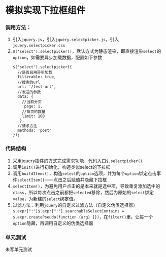 # 模拟实现下拉框组件 #
### 调用方法：
1. 引入`jquery.js`，引入`jquery.selectpicker.js`，引入`jquery.selectpicker.css`
2. `$('select').selectpicker()`，默认方式为静态渲染，即直接渲染`select`的`option`，如需要异步加载数据，配置如下参数
	```
	$('select').selectpicker({
	  //是否启用异步加载
	  filterable: true,
	  //搜索的url
	  url: '/test-url',
	  //发送的参数
	  data: {
	    //当前分页
	     page: 1,
	    //每页的数量
	    limit: 100
	   },
	  //请求方法
	  methods: 'post'
	});
	```

### 代码结构
1. 采用jquery插件的方式完成需求功能，代码入口`$.selectpicker()`
2. 调用`init()`进行初始化，构造类似select的下拉框
3. 调用`buildItems()`，构造`select`的`option`选项，并为每个`option`绑定点击事件`selectItem()`——点击之后赋值并隐藏下拉框
4. `selectItem()`，为避免用户点击的是本来就是选中项，导致重复添加选中的`class`，所以每次点击之前都把`selected`移除，然后为原始的`select`绑定`value`，为新建的`select`绑定值。
5. 过滤方法：利用`jquery`的自定义过滤方法（自定义伪类选择器）`$.expr[":"]$.expr[":"].searchableSelectContains = $.expr.createPseudo(function (arg) {})`，在`filter()`里，让每一个`option`隐藏，再调用自定义的伪类选择器

### 单元测试
未写单元测试
